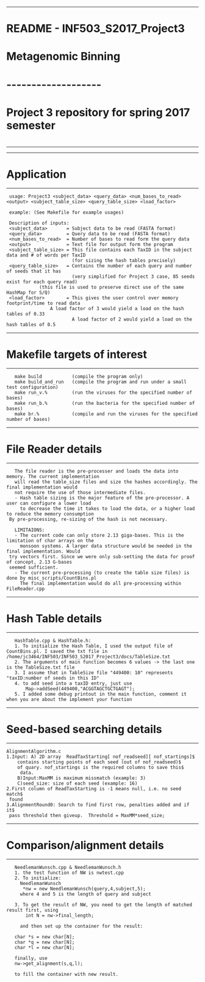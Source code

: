 ---------------------------------------------------------
# README - INF503_S2017_Project3
#
# Metagenomic Binning
# -------------------
# Project 3 repository for spring 2017 semester
#
---------------------------------------------------------

---------------------------------------------------------
# Application
---------------------------------------------------------
     usage: Project3 <subject_data> <query_data> <num_bases_to_read> <output> <subject_table_size> <query_table_size> <load_factor>
     
     example: (See Makefile for example usages)

     Description of inputs:
     <subject_data>       = Subject data to be read (FASTA format)
     <query_data>         = Query data to be read (FASTA format)
     <num_bases_to_read>  = Number of bases to read form the query data
     <output>             = Text file for output form the program
     <subject_table_size> = This file contains each TaxID in the subject data and # of words per TaxID
                            (for sizing the hash tables precisely)
     <query_table_size>   = Contains the number of each query and number of seeds that it has
                            (very simplified for Project 3 case, 85 seeds exist for each query read)
			    (this file is used to preserve direct use of the same HashMap for S/Q)
     <load_factor>        = This gives the user control over memory footprint/time to read data
     			    A load factor of 3 would yield a load on the hash tables of 0.33
                            A load factor of 2 would yield a load on the hash tables of 0.5

---------------------------------------------------------
# Makefile targets of interest
---------------------------------------------------------
       make build           (compile the program only)
       make build_and_run   (compile the program and run under a small test configuration)
       make run_v.%         (run the viruses for the specified number of bases)
       make run_b.%         (run the bacteria for the specified number of bases)
       make br.%            (compile and run the viruses for the specified number of bases)

---------------------------------------------------------
# File Reader details
---------------------------------------------------------
       The file reader is the pre-processer and loads the data into memory. The current implementation
       will read the table_size files and size the hashes accordingly. The final implementation would
       not require the use of those intermediate files.
       - Hash table sizing is the major feature of the pre-processor. A user can configure a lower load
         to decrease the time it takes to load the data, or a higher load to reduce the memory consumption
	 By pre-processing, re-sizing of the hash is not necessary.

       LIMITAIONS:
       - The current code can only store 2.13 giga-bases. This is the limitation of char arrays on the
         monsoon systems. A larger data structure would be needed in the final implementation. Would
	 try vectors first. Since we were only sub-setting the data for proof of concept, 2.13 G-bases
	 seemed sufficient.
       - The current pre-processing (to create the table size files) is done by misc_scripts/CountBins.pl
         The final implementation would do all pre-processing within FileReader.cpp

---------------------------------------------------------
# Hash Table details
---------------------------------------------------------
       HashTable.cpp & HashTable.h:
       1. To initialize the Hash Table, I used the output file of CountBins.pl. I saved the txt file in /home/jc3464/INF503/INF503_S2017_Project3/docs/TableSize.txt
       2. The arguments of main function becomes 6 values -> the last one is the TableSize.txt file
       3. I assume that in TableSize file "449400: 10" represents "taxID:number of seeds in this ID"
       4. to add seed into a taxID entry, just use
           Map->addSeed(449400,"ACGGTAGCTGCTGAGT");
       5. I added some debug printout in the main function, comment it when you are about the implement your function

---------------------------------------------------------
# Seed-based searching details
---------------------------------------------------------
	AlignmentAlgorithm.c
	1.Input: A) 2D array  ReadTaxStarting[ nof_readseed][ nof_startings]$ 
		contains starting points of each seed (out of nof_readseed)$ 
		of quary. nof_startings is the required columns to save this$
		 data.
		B)Input:MaxMM is maximum missmatch (example: 3)
		C)seed_size: size of each seed (example: 16)
	2.First column of ReadTaxStarting is -1 means null, i.e. no seed match$
	 found
	3.AlignmentRound0: Search to find first row, penalties added and if it$
	 pass threshold then giveup.  Threshold = MaxMM*seed_size;   
  
---------------------------------------------------------
# Comparison/alignment details
---------------------------------------------------------
       NeedlemanWunsch.cpp & NeedlemanWunsch.h
       1. the test function of NW is nwtest.cpp
       2. To initialize:
         NeedlemanWunsch 
          *nw = new NeedlemanWunsch(query,4,subject,5);
         where 4 and 5 is the length of query and subject
         
       3. To get the result of NW, you need to get the length of matched result first, using 
           int N = nw->final_length;
  
         and then set up the container for the result:
  
       char *s = new char[N];
       char *q = new char[N];
       char *l = new char[N];
    
       finally, use
       nw->get_alignment(s,q,l);
        
       to fill the container with new result.
 
